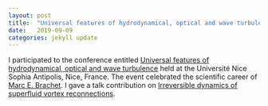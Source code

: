 ```yaml
---
layout: post
title:  "Universal features of hydrodynamical, optical and wave turbulence (Nice, France)"
date:   2019-09-09
categories: jekyll update
---
```


I participated to the conference entitled [Universal features of hydrodynamical, optical and wave turbulence](https://turbnice19.sciencesconf.org) held at the Université Nice Sophia Antipolis, Nice, France. 
The event celebrated the scientific career of [Marc E. Brachet](http://www.lps.ens.fr/~brachet/Home.html).
I gave a talk contribution on [Irreversible dynamics of superfluid vortex reconnections](../../../../../static/slides/190909_Nice.pdf).
